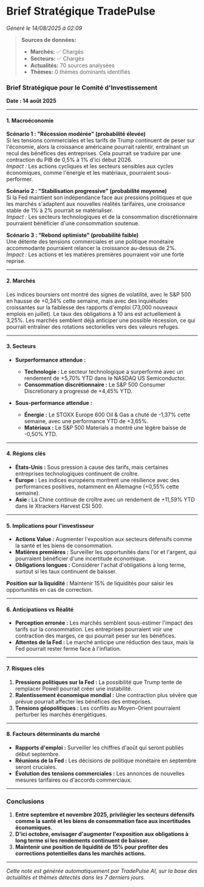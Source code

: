 # Brief Stratégique TradePulse

*Généré le 14/08/2025 à 02:09*

> **Sources de données:**
> - **Marchés:** ✅ Chargés
> - **Secteurs:** ✅ Chargés
> - **Actualités:** 70 sources analysées
> - **Thèmes:** 0 thèmes dominants identifiés

### Brief Stratégique pour le Comité d'Investissement

**Date : 14 août 2025**

---

#### 1. Macroéconomie

**Scénario 1 : "Récession modérée" (probabilité élevée)**  
Si les tensions commerciales et les tarifs de Trump continuent de peser sur l'économie, alors la croissance américaine pourrait ralentir, entraînant un recul des bénéfices des entreprises. Cela pourrait se traduire par une contraction du PIB de 0,5% à 1% d'ici début 2026.  
*Impact :* Les actions cycliques et les secteurs sensibles aux cycles économiques, comme l'énergie et les matériaux, pourraient sous-performer.

**Scénario 2 : "Stabilisation progressive" (probabilité moyenne)**  
Si la Fed maintient son indépendance face aux pressions politiques et que les marchés s'adaptent aux nouvelles réalités tarifaires, une croissance stable de 1% à 2% pourrait se matérialiser.  
*Impact :* Les secteurs technologiques et de la consommation discrétionnaire pourraient bénéficier d'une consommation soutenue.

**Scénario 3 : "Rebond optimiste" (probabilité faible)**  
Une détente des tensions commerciales et une politique monétaire accommodante pourraient relancer la croissance au-dessus de 2%.  
*Impact :* Les actions et les matières premières pourraient voir une forte reprise.

---

#### 2. Marchés

Les indices boursiers ont montré des signes de volatilité, avec le S&P 500 en hausse de +0,34% cette semaine, mais avec des inquiétudes croissantes sur la faiblesse des rapports d'emploi (73,000 nouveaux emplois en juillet). Le taux des obligations à 10 ans est actuellement à 3,25%. Les marchés semblent déjà anticiper une possible récession, ce qui pourrait entraîner des rotations sectorielles vers des valeurs refuges.

---

#### 3. Secteurs

- **Surperformance attendue :**  
  - **Technologie :** Le secteur technologique a surperformé avec un rendement de +5,70% YTD dans le NASDAQ US Semiconductor.
  - **Consommation discrétionnaire :** Le S&P 500 Consumer Discretionary a progressé de +4,45% YTD.
  
- **Sous-performance attendue :**  
  - **Énergie :** Le STOXX Europe 600 Oil & Gas a chuté de -1,37% cette semaine, avec une performance YTD de +3,65%.
  - **Matériaux :** Le S&P 500 Materials a montré une légère baisse de -0,50% YTD.

---

#### 4. Régions clés

- **États-Unis :** Sous pression à cause des tarifs, mais certaines entreprises technologiques continuent de croître.
- **Europe :** Les indices européens montrent une résilience avec des performances positives, notamment en Allemagne (+0,55% cette semaine).
- **Asie :** La Chine continue de croître avec un rendement de +11,59% YTD dans le Xtrackers Harvest CSI 500.

---

#### 5. Implications pour l'investisseur

- **Actions Value :** Augmenter l'exposition aux secteurs défensifs comme la santé et les biens de consommation.
- **Matières premières :** Surveiller les opportunités dans l'or et l'argent, qui pourraient bénéficier d'une incertitude économique.
- **Obligations longues :** Considérer l'achat d'obligations à long terme, surtout si les taux continuent de baisser.

**Position sur la liquidité :** Maintenir 15% de liquidités pour saisir les opportunités en cas de correction.

---

#### 6. Anticipations vs Réalité

- **Perception erronée :** Les marchés semblent sous-estimer l'impact des tarifs sur la consommation. Les entreprises pourraient voir une contraction des marges, ce qui pourrait peser sur les bénéfices.
- **Attentes de la Fed :** Le marché anticipe une réduction des taux, mais la Fed pourrait rester ferme face à l'inflation.

---

#### 7. Risques clés

1. **Pressions politiques sur la Fed :** La possibilité que Trump tente de remplacer Powell pourrait créer une instabilité.
2. **Ralentissement économique mondial :** Une contraction plus sévère que prévue pourrait affecter les bénéfices des entreprises.
3. **Tensions géopolitiques :** Les conflits au Moyen-Orient pourraient perturber les marchés énergétiques.

---

#### 8. Facteurs déterminants du marché

- **Rapports d'emploi :** Surveiller les chiffres d'août qui seront publiés début septembre.
- **Réunions de la Fed :** Les décisions de politique monétaire en septembre seront cruciales.
- **Évolution des tensions commerciales :** Les annonces de nouvelles mesures tarifaires ou d'accords commerciaux.

---

### Conclusions

1. **Entre septembre et novembre 2025, privilégier les secteurs défensifs comme la santé et les biens de consommation face aux incertitudes économiques.**
2. **D'ici octobre, envisager d'augmenter l'exposition aux obligations à long terme si les rendements continuent de baisser.**
3. **Maintenir une position de liquidité de 15% pour profiter des corrections potentielles dans les marchés actions.**

---

*Cette note est générée automatiquement par TradePulse AI, sur la base des actualités et thèmes détectés dans les 7 derniers jours.*
